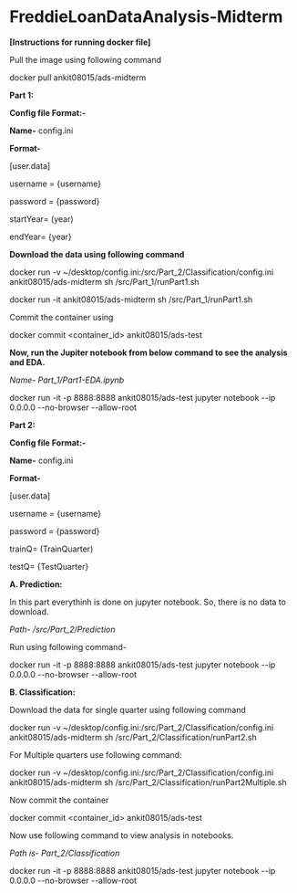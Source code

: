 # FreddieLoanDataAnalysis-Midterm

**[Instructions for running docker file]**

Pull the image using following command

docker pull ankit08015/ads-midterm

**Part 1:**

**Config file Format:-**

**Name-** config.ini

**Format-**

\[user.data\]

username = {username}

password = {password}

startYear= (year)

endYear= {year}

**Download the data using following command**

docker run -v
\~/desktop/config.ini:/src/Part\_2/Classification/config.ini
ankit08015/ads-midterm sh /src/Part\_1/runPart1.sh

docker run -it ankit08015/ads-midterm sh /src/Part\_1/runPart1.sh

Commit the container using

docker commit \<container\_id\> ankit08015/ads-test

**Now, run the Jupiter notebook from below command to see the analysis
and EDA.**

*Name- Part\_1/Part1-EDA.ipynb*

docker run -it -p 8888:8888 ankit08015/ads-test jupyter notebook \--ip
0.0.0.0 \--no-browser \--allow-root

**Part 2:**

**Config file Format:-**

**Name-** config.ini

**Format-**

\[user.data\]

username = {username}

password = {password}

trainQ= (TrainQuarter)

testQ= {TestQuarter}

**A. Prediction:**

In this part everythinh is done on jupyter notebook. So, there is no data to download.

*Path- /src/Part\_2/Prediction*

Run using following command-

docker run -it -p 8888:8888 ankit08015/ads-test jupyter notebook \--ip
0.0.0.0 \--no-browser \--allow-root


**B. Classification:**

Download the data for single quarter using following command

docker run -v
\~/desktop/config.ini:/src/Part\_2/Classification/config.ini
ankit08015/ads-midterm sh /src/Part\_2/Classification/runPart2.sh

For Multiple quarters use following command:

docker run -v
\~/desktop/config.ini:/src/Part\_2/Classification/config.ini
ankit08015/ads-midterm sh
/src/Part\_2/Classification/runPart2Multiple.sh

Now commit the container

docker commit \<container\_id\> ankit08015/ads-test

Now use following command to view analysis in notebooks.

*Path is- Part\_2/Classification*

docker run -it -p 8888:8888 ankit08015/ads-test jupyter notebook \--ip
0.0.0.0 \--no-browser \--allow-root
